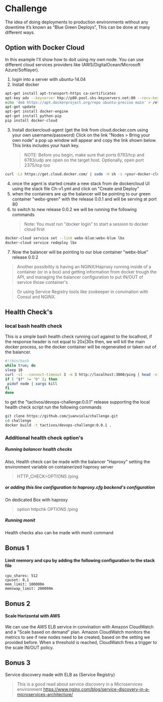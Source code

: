 # Challenge
The idea of doing deployments to production environments without any downtime it’s known as “Blue Green Deploys”, This can be done at many different ways.


## Option with Docker Cloud
In this example I'll show how to doit using my own node. You can use different cloud services providers like (AWS/DigitalOcean/Microsoft Azure/Softlayer).

1) login into a server with ubuntu-14.04 
2) Install docker 
```sh
apt-get install apt-transport-https ca-certificates
apt-key adv --keyserver hkp://p80.pool.sks-keyservers.net:80 --recv-keys 58118E89F3A912897C070ADBF76221572C52609D
echo 'deb https://apt.dockerproject.org/repo ubuntu-precise main' > /etc/apt/sources.list.d/docker.list
apt-get update
apt-get install docker-engine
apt-get install python-pip
pip install docker-cloud
```

3) Install dockercloud-agent (get the link from cloud.docker.com using your own username/password)
Click on the link "Nodes > Bring your own node" a pop up window will appear and copy the link shown below. This links includes your hash key.
   >NOTE: Before you begin, make sure that ports 6783/tcp and 6783/udp are open on the target host. Optionally, open port 2375/tcp too
```sh
curl -Ls https://get.cloud.docker.com/ | sudo -H sh -s <your-docker-cloud-hash>
```

4) once the agent is started create a new stack from de dockercloud UI using the stack file Ch-v1.yml and click on "Create and Deploy"
5) when the containers are up the balancer will be pointing to our green container "webx-green" with the release 0.0.1 and will be serving at port 80
6) to switch to new release 0.0.2 we will be running the following commands
   > Note: You must run "docker login" to start a session to docker cloud first
```sh
docker-cloud service set --link webx-blue:webx-blue lbx
docker-cloud service redeploy lbx
```
  
7) Now the balancer will be pointing to our blue container "webx-blue" release 0.0.2

>Another possibility is having an NGINX/Haproxy running inside of a container (or in a box) and getting information from docker trough the API, and managing the balancer configuration to put IN/OUT of service those container's

>Or using Service Registry tools like zookeeper in convination with Consul and NGINX. 

## Health Check's 

### local bash health check
This is a simple bash health check running curl against to the localhost, if the response header is not equal to 20x|30x then, we will kill the main docker process, so the docker container will be regenerated or taken out of the balancer.

```sh
#!/bin/bash
while true; do
sleep 10
curl -sI --connect-timeout 3 -m 3 http://localhost:3000/ping | head -n1 | egrep -i "(20[0-9]|30[0-9])" > /dev/null
if [ "$?" != "0" ]; then
 pidof node | xargs kill 
fi
done
```

to get the "tactivos/devops-challenge:0.0.1" release supporting the local health check script run the following commands 

```sh
git clone https://github.com/juanviola/challenge.git
cd challenge
docker build -t tactivos/devops-challenge:0.0.1 .
```

### Additional health check option's 

##### Running balancer health checks
Also, Health check can be made with the balancer "Haproxy" setting the environment variable on containerized haproxy server
>HTTP_CHECK=OPTIONS /ping 


##### or adding this line configuration to haproxy.cfg backend's configuration
On dedicated Box with haproxy 
>option httpchk OPTIONS /ping 

##### Running monit
Health checks also can be made with monit command

## Bonus 1
#### Limit memory and cpu by adding the following configuration to the stack file

```
cpu_shares: 512
cpuset: 0,1
mem_limit: 100000m
memswap_limit: 200000m
```

## Bonus 2
#### Scale Horizontal with AWS
We can use the AWS ELB service in convination with Amazon CloudWatch and a "Scale based on demand" plan. Amazon CloudWatch monitors the metrics to see if new nodes need to be created, based on the setting we provided before. 
When a threshold is reached, CloudWatch fires a trigger to the scale IN/OUT policy.

## Bonus 3
Service discovery made with ELB as (Service Registry)

>This is a good read about service discovery in a Microservices environment 
https://www.nginx.com/blog/service-discovery-in-a-microservices-architecture/


